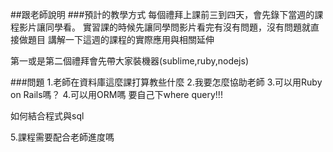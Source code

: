 ##跟老師說明
###預計的教學方式
每個禮拜上課前三到四天，會先錄下當週的課程影片讓同學看。
實習課的時候先讓同學問影片看完有沒有問題，沒有問題就直接做題目
講解一下這週的課程的實際應用與相關延伸


第一或是第二個禮拜會先帶大家裝機器(sublime,ruby,nodejs)

###問題
1.老師在資料庫這麼課打算教些什麼
2.我要怎麼協助老師
3.可以用Ruby on Rails嗎？
4.可以用ORM嗎
要自己下where query!!!


如何結合程式與sql


5.課程需要配合老師進度嗎
